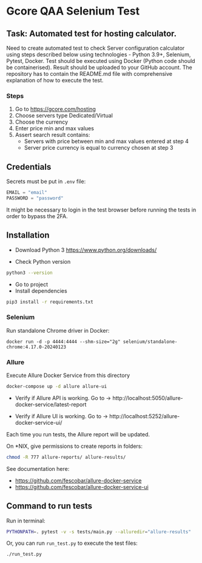 # Gcore QAA Selenium Test

## Task: Automated test for hosting calculator.

Need to create automated test to check Server configuration calculator using steps described below using technologies - Python 3.9+, Selenium, Pytest, Docker. Test should be executed using Docker (Python code should be containerised). Result should be uploaded to your GitHub account. The repository has to contain the README.md file with comprehensive explanation of how to execute the test.

### Steps
1. Go to https://gcore.com/hosting
2. Choose servers type Dedicated/Virtual
3. Choose the currency
4. Enter price min and max values
5. Assert search result contains:
    - Servers with price between min and max values entered at step 4
    - Server price currency is equal to currency chosen at step 3

## Credentials

Secrets must be put in `.env` file:

```python
EMAIL = "email"
PASSWORD = "password"
```
It might be necessary to login in the test browser before running the tests in order to bypass the 2FA.

## Installation
- Download Python 3
https://www.python.org/downloads/

- Check Python version
```sh
python3 --version
```
- Go to project
- Install dependencies

```sh
pip3 install -r requirements.txt
 ```

### Selenium
Run standalone Chrome driver in Docker:

```
docker run -d -p 4444:4444 --shm-size="2g" selenium/standalone-chrome:4.17.0-20240123
```

### Allure
Execute Allure Docker Service from this directory
```sh
docker-compose up -d allure allure-ui
```
- Verify if Allure API is working. Go to -> http://localhost:5050/allure-docker-service/latest-report

- Verify if Allure UI is working. Go to -> http://localhost:5252/allure-docker-service-ui/

Each time you run tests, the Allure report will be updated.

On *NIX, give permissions to create reports in folders:

```bash
chmod -R 777 allure-reports/ allure-results/
```

See documentation here:
- https://github.com/fescobar/allure-docker-service
- https://github.com/fescobar/allure-docker-service-ui

## Command to run tests
Run in terminal:
```sh
PYTHONPATH=. pytest -v -s tests/main.py --alluredir="allure-results"
```
Or, you can run `run_test.py` to execute the test files:

```sh
./run_test.py
```
